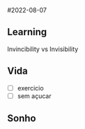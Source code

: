 #2022-08-07

## Learning

Invincibility vs Invisibility
## Vida
- [ ] exercicio
- [ ] sem açucar

## Sonho

